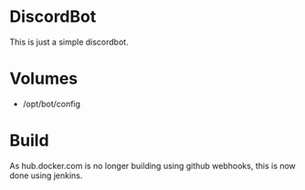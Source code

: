 # DiscordBot

This is just a simple discordbot.

# Volumes

- /opt/bot/config

# Build

As hub.docker.com is no longer building using github webhooks, this is now done using jenkins.
